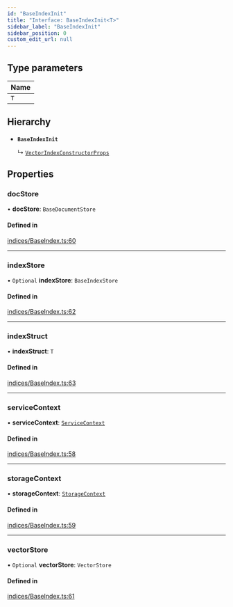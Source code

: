 ```yaml
---
id: "BaseIndexInit"
title: "Interface: BaseIndexInit<T>"
sidebar_label: "BaseIndexInit"
sidebar_position: 0
custom_edit_url: null
---
```


## Type parameters

| Name |
| :------ |
| `T` |

## Hierarchy

- **`BaseIndexInit`**

  ↳ [`VectorIndexConstructorProps`](VectorIndexConstructorProps.md)

## Properties

### docStore

• **docStore**: `BaseDocumentStore`

#### Defined in

[indices/BaseIndex.ts:60](https://github.com/run-llama/LlamaIndexTS/blob/5a765aa/packages/core/src/indices/BaseIndex.ts#L60)

___

### indexStore

• `Optional` **indexStore**: `BaseIndexStore`

#### Defined in

[indices/BaseIndex.ts:62](https://github.com/run-llama/LlamaIndexTS/blob/5a765aa/packages/core/src/indices/BaseIndex.ts#L62)

___

### indexStruct

• **indexStruct**: `T`

#### Defined in

[indices/BaseIndex.ts:63](https://github.com/run-llama/LlamaIndexTS/blob/5a765aa/packages/core/src/indices/BaseIndex.ts#L63)

___

### serviceContext

• **serviceContext**: [`ServiceContext`](ServiceContext.md)

#### Defined in

[indices/BaseIndex.ts:58](https://github.com/run-llama/LlamaIndexTS/blob/5a765aa/packages/core/src/indices/BaseIndex.ts#L58)

___

### storageContext

• **storageContext**: [`StorageContext`](StorageContext.md)

#### Defined in

[indices/BaseIndex.ts:59](https://github.com/run-llama/LlamaIndexTS/blob/5a765aa/packages/core/src/indices/BaseIndex.ts#L59)

___

### vectorStore

• `Optional` **vectorStore**: `VectorStore`

#### Defined in

[indices/BaseIndex.ts:61](https://github.com/run-llama/LlamaIndexTS/blob/5a765aa/packages/core/src/indices/BaseIndex.ts#L61)

